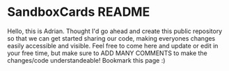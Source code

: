 # SandboxCards README
Hello, this is Adrian. Thought I'd go ahead and create this public repository so that we can get started sharing our code, making everyones changes easily accessible and visible. Feel free to come here and update or edit in your free time, but make sure to ADD MANY COMMENTS to make the changes/code understandeable!
Bookmark this page :)
